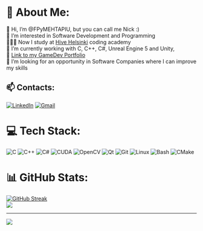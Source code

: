 # 💫 About Me:
👋 Hi, I’m @FPyMEHTAPIU, but you can call me Nick :)<br>👀 I’m interested in Software Development and Programming<br>👨🏻‍💻 Now I study at <a href="https://www.hive.fi/en/">Hive Helsinki</a> coding academy<br>🌱 I’m currently working with C, C++, C#, Unreal Engine 5 and Unity,<br>💼 <a href="https://gameportfolio.notion.site/Mykola-Saveliev-77f10c779fda4d84a664539c9e0d54ac?pvs=4">Link to my GameDev Portfolio</a><br>💞️ I’m looking for an opportunity in Software Companies where I can improve my skills<br>


## 📫 Contacts:
[![LinkedIn](https://img.shields.io/badge/LinkedIn-blue?style=for-the-badge&logo=LinkedIn&logoColor=white)](https://linkedin.com/in/https://www.linkedin.com/in/mykolasaveliev/) [![Gmail](https://img.shields.io/badge/Gmail-red?style=for-the-badge&logo=Gmail&logoColor=white)](mailto:kolya59264@gmail.com)

# 💻 Tech Stack:
![C](https://img.shields.io/badge/c-%2300599C.svg?style=for-the-badge&logo=c&logoColor=white) ![C++](https://img.shields.io/badge/c++-%2300599C.svg?style=for-the-badge&logo=c%2B%2B&logoColor=white) ![C#](https://img.shields.io/badge/C%23-purple?style=for-the-badge&logo=sharp&logoColor=white) ![CUDA](https://img.shields.io/badge/CUDA-green?style=for-the-badge&logo=NVIDIA&logoColor=white) ![OpenCV](https://img.shields.io/badge/opencv-%23white.svg?style=for-the-badge&logo=opencv&logoColor=white) ![Qt](https://img.shields.io/badge/Qt-%23217346.svg?style=for-the-badge&logo=Qt&logoColor=white) ![Git](https://img.shields.io/badge/Git-orange?style=for-the-badge&logo=Git&logoColor=white) ![Linux](https://img.shields.io/badge/Linux-blue?style=for-the-badge&logo=Linux&logoColor=white) ![Bash](https://img.shields.io/badge/Bash-black?style=for-the-badge&logo=GNU%20Bash&logoColor=white) ![CMake](https://img.shields.io/badge/CMake-%23008FBA.svg?style=for-the-badge&logo=cmake&logoColor=white)

# 📊 GitHub Stats:
[![GitHub Streak](https://github-readme-streak-stats.herokuapp.com?user=FPyMEHTAPIU&card_width=300&card_height=140&hide_current_streak=true&hide_longest_streak=true)](https://git.io/streak-stats) </br> ![](https://github-readme-stats.vercel.app/api/top-langs/?username=FPyMEHTAPIU&theme=default&hide_border=false&include_all_commits=false&count_private=false&layout=compact)

---
[![](https://visitcount.itsvg.in/api?id=FPyMEHTAPIU&icon=0&color=10)](https://visitcount.itsvg.in)

<!-- Proudly created with GPRM ( https://gprm.itsvg.in ) -->

<!---
FPyMEHTAPIU/FPyMEHTAPIU is a ✨ special ✨ repository because its `README.md` (this file) appears on your GitHub profile.
You can click the Preview link to take a look at your changes.
--->
